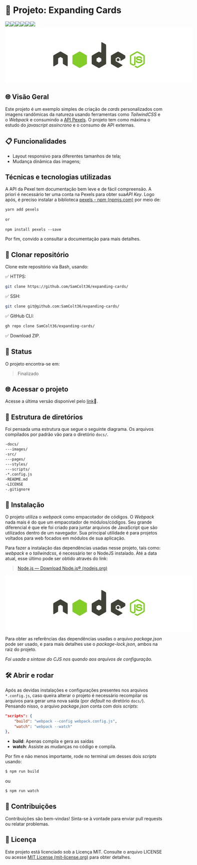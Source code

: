 
# 🚀 Projeto: Expanding Cards
![](https://img.shields.io/badge/JavaScript-F7DF1E?style=for-the-badge&logo=javascript&logoColor=black)![](https://img.shields.io/badge/HTML5-E34F26?style=for-the-badge&logo=html5&logoColor=white)![](https://img.shields.io/badge/CSS3-1572B6?style=for-the-badge&logo=css3&logoColor=white)![](https://img.shields.io/badge/Tailwind_CSS-38B2AC?style=for-the-badge&logo=tailwind-css&logoColor=white)![](https://img.shields.io/badge/Visual_Studio-5C2D91?style=for-the-badge&logo=visual%20studio&logoColor=white)![](https://img.shields.io/badge/jQuery-0769AD?style=for-the-badge&logo=jquery&logoColor=white)
<img title="a Node" alt="Banner NodeJs" src="./docs/images/node-banner.png"
style="max-width: 600px">   

## 🌐 Visão Geral

Este projeto é um exemplo simples de criação de *cards* personalizados com imagens randômicas da natureza usando ferramentas como *TailwindCSS* e o *Webpack* e consumindo a [ API Pexels](https://www.pexels.com/api/). O projeto tem como máxima o estudo do *javascript assíncrono* e o consumo de API externas.
## 📋 Funcionalidades

- Layout responsivo para diferentes tamanhos de tela;
- Mudança dinâmica das imagens;

##  Técnicas e tecnologias utilizadas
A API da Pexel tem documentação bem leve e de fácil compreensão. A priori é necessário ter uma conta na Pexels para obter sua*API Key*. Logo após, é preciso instalar a biblioteca [pexels - npm (npmjs.com)](https://www.npmjs.com/package/pexels) por meio de:
```
yarn add pexels

or

npm install pexels --save
```
Por fim, convido a consultar a documentação para mais detalhes.
## 📁 Clonar repositório

Clone este repositório via Bash, usando:

✅ HTTPS:

```bash
git clone https://github.com/SamColt36/expanding-cards/
```

✅ SSH:

```bash
git clone git@github.com:SamColt36/expanding-cards/
```

✅ GitHub CLI:

```bash
gh repo clone SamColt36/expanding-cards/
```

✅ Download ZIP.

## 📶 Status

O projeto encontra-se em:

> Finalizado

## 🌐 Acessar o projeto

Acesse a última versão disponível pelo [link](https://contact-form-a8vdr1466-samcolt36s-projects.vercel.app/)🔗.

## 📂 Estrutura de diretórios

Foi pensada uma estrutura que segue o seguinte diagrama. Os arquivos compilados por padrão vão para o diretório `docs/`.

    -docs/
    ---images/
    -src/
    ---pages/
    ---styles/
    ---scripts/
    -*.config.js
    -README.md
    -LICENSE
    -.gitignore

## 🔧 Instalação

O projeto utiliza o _webpack_ como empacotador de códigos. O _Webpack_ nada mais é do que um empacotador de módulos/códigos. Seu grande diferencial é que ele foi criado para juntar arquivos de JavaScript que são utilizados dentro de um navegador. Sua principal utilidade é para projetos voltados para web focados em módulos de sua aplicação.

Para fazer a instalação das dependências usadas nesse projeto, tais como: _webpack_ e o _tailwindcss_, é necessário ter o NodeJS instalado. Até a data atual, esse último pode ser obtido através do link:

> [Node.js — Download Node.js® (nodejs.org)](https://nodejs.org/en/download)

<img title="a Node" alt="Banner NodeJs" src="./docs/images/node-banner.png"
style="max-width: 600px">

Para obter as referências das dependências usadas o arquivo _package.json_ pode ser usado, e para mais detalhes use o _package-lock.json_, ambos na raiz do projeto.

_Foi usada a sintaxe do CJS nos quando aos arquivos de configuração._

## 🛠️ Abrir e rodar

Após as devidas instalações e configurações presentes nos arquivos `*.config.js`, caso queira alterar o projeto é necessário recompilar os arquivos para gerar uma nova saída (por _default_ no diretório `docs/`). Pensando nisso, o arquivo _package.json_ conta com dois _scripts_:

```json
"scripts": {
	"build": "webpack --config webpack.config.js",
	"watch": "webpack --watch"
},
```

- **build**: Apenas compila e gera as saídas
- **watch**: Assiste as mudanças no código e compila.

Por fim e não menos importante, rode no terminal um desses dois _scripts_ usando:

```bash
$ npm run build
```

ou

```bash
$ npm run watch
```

## 👥 Contribuições

Contribuições são bem-vindas! Sinta-se à vontade para enviar pull requests ou relatar problemas.

## 📄 Licença

Este projeto está licenciado sob a Licença MIT. Consulte o arquivo LICENSE ou acesse [MIT License (mit-license.org)](https://mit-license.org/) para obter detalhes.
